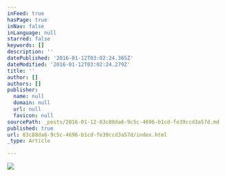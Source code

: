 ```yaml
---
inFeed: true
hasPage: true
inNav: false
inLanguage: null
starred: false
keywords: []
description: ''
datePublished: '2016-01-12T03:02:24.365Z'
dateModified: '2016-01-12T03:02:24.279Z'
title: ''
author: []
authors: []
publisher:
  name: null
  domain: null
  url: null
  favicon: null
sourcePath: _posts/2016-01-12-83c88da6-9c5c-4696-b1cd-fe39ccd3a57d.md
published: true
url: 83c88da6-9c5c-4696-b1cd-fe39ccd3a57d/index.html
_type: Article

---
```

![](https://the-grid-user-content.s3-us-west-2.amazonaws.com/43e9a8c7-763e-4903-8f9b-2e1766f5cb49.jpg)